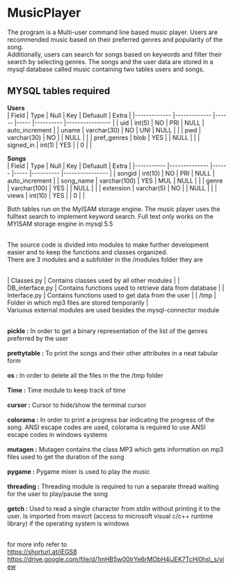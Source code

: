 # MusicPlayer


The program is a Multi-user command line based music player. Users are recommended music based on their preferred genres and popularity of the song.<br>
Additionally, users can search for songs based on keywords and filter their search by selecting genres. The songs and the user data are stored in a mysql database called music containing two tables users and songs.<br>

## MYSQL tables required

**Users**<br>
| Field       	| Type        	| Null 	| Key 	| Defuault 	| Extra          	|
|-------------	|-------------	|------	|-----	|----------	|----------------	|
| uid         	| int(5)      	| NO   	| PRI 	| NULL     	| auto_increment 	|
| uname       	| varchar(30) 	| NO   	| UNI 	| NULL     	|                	|
| pwd         	| varchar(30) 	| NO   	|     	| NULL     	|                	|
| pref_genres 	| blob        	| YES  	|     	| NULL     	|                	|
| signed_in   	| int(1)      	| YES  	|     	| 0        	|                	|

**Songs**<br>
| Field     	| Type         	| Null 	| Key 	| Defuault 	| Extra          	|
|-----------	|--------------	|------	|-----	|----------	|----------------	|
| songid    	| int(10)      	| NO   	| PRI 	| NULL     	| auto_increment 	|
| song_name 	| varchar(100) 	| YES  	| MUL 	| NULL     	|                	|
| genre     	| varchar(100) 	| YES  	|     	| NULL     	|                	|
| extension 	| varchar(5)   	| NO   	|     	| NULL     	|                	|
| views     	| int(10)      	| YES  	|     	| 0        	|                	|

Both tables run on the MyISAM storage engine. The music player uses the fulltext search to implement keyword search. Full text only works on the MYISAM storage engine in mysql 5.5 <br><br>

The source code is divided into modules to make further development easier and to keep the functions and classes organized.<br>
There are 3 modules and a subfolder in the /modules folder they are<br><br>

| Classes.py      	| Contains classes used by all other modules             	|
| DB_interface.py 	| Contains functions used to retrieve data from database 	|
| Interface.py    	| Contains functions used to get data from the user      	|
| /tmp            	| Folder in which mp3 files are stored temporarily       	|<br>
Variuous external modules are used besides the mysql-connector module<br><br>

**pickle 			:** In order to get a binary representation of the list of the genres preferred by the user<br><br>
**prettytable :** To print the songs and their other attributes in a neat tabular form<br><br>
**os 					:** In order to delete all the files in the the /tmp folder<br><br>
**Time 				:** Time module to keep track of time<br><br>
**cursor 			:** Cursor to hide/show the terminal cursor<br><br>
**colorama 		:** In order to print a progress bar indicating the progress of the song. ANSI escape codes are used, colorama is required to use ANSI escape codes in windows systems<br><br>
**mutagen 		:** Mutagen contains the class MP3 which gets information on mp3 files used to get the duration of the song<br><br>
**pygame 			:** Pygame mixer is used to play the music<br><br>
**threading 	:** Threading module is required to run a separate thread waiting for the user to play/pause the song<br><br>
**getch 			:** Used to read a single character from stdin without printing it to the user. Is imported from msvcrt (access to microsoft visual c/c++ runtime library) if the operating system is windows<br><br>

for more info refer to<br>
https://shorturl.at/iEGS8<br>
https://drive.google.com/file/d/1mHB5w00IrYe6rMObH4iJEK7TcHi0hs\_s/view<br>
